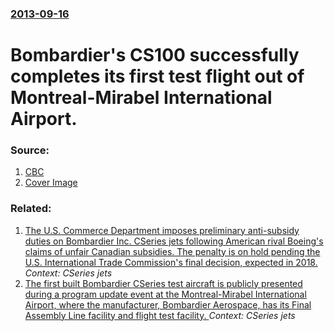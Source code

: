 ### [2013-09-16](/news/2013/09/16/index.md)

# Bombardier's CS100 successfully completes its first test flight out of Montreal-Mirabel International Airport. 




### Source:

1. [CBC](http://www.cbc.ca/news/business/bombardier-cseries-jet-completes-maiden-flight-1.1855731)
1. [Cover Image](https://i.cbc.ca/1.1856287.1379370362!/cpImage/httpImage/image.jpg_gen/derivatives/16x9_1180/bombardier-cseries-20130916.jpg)

### Related:

1. [The U.S. Commerce Department imposes preliminary anti-subsidy duties on Bombardier Inc. CSeries jets following American rival Boeing's claims of unfair Canadian subsidies. The penalty is on hold pending the U.S. International Trade Commission's final decision, expected in 2018. ](/news/2017/09/26/the-u-s-commerce-department-imposes-preliminary-anti-subsidy-duties-on-bombardier-inc-cseries-jets-following-american-rival-boeing-s-claim.md) _Context: CSeries jets_
2. [The first built Bombardier CSeries test aircraft is publicly presented during a program update event at the Montreal-Mirabel International Airport, where the manufacturer, Bombardier Aerospace, has its Final Assembly Line facility and flight test facility. ](/news/2013/03/7/the-first-built-bombardier-cseries-test-aircraft-is-publicly-presented-during-a-program-update-event-at-the-montra-c-alamirabel-internationa.md) _Context: CSeries jets_
